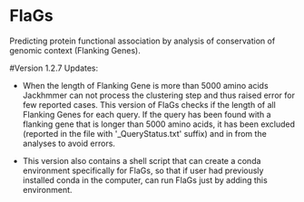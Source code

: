 # FlaGs
Predicting protein functional association by analysis of conservation of genomic context (Flanking Genes).

#Version 1.2.7 Updates:

- When the length of Flanking Gene is more than 5000 amino acids Jackhmmer can not process the clustering step and thus raised error for few reported cases. This version of FlaGs checks if the length of all Flanking Genes for each query. If the query has been found with a flanking gene that is longer than 5000 amino acids, it has been excluded (reported in the file with '_QueryStatus.txt' suffix) and in from the analyses to avoid errors. 

- This version also contains a shell script that can create a conda environment specifically for FlaGs, so that if user had previously installed conda in the computer, can run FlaGs just by adding this environment. 
